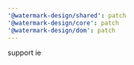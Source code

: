 ```yaml
---
'@watermark-design/shared': patch
'@watermark-design/core': patch
'@watermark-design/dom': patch
---
```


support ie
